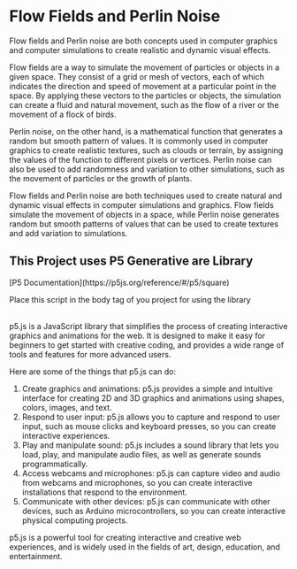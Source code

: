 <h1>Flow Fields and Perlin Noise
</h1>
Flow fields and Perlin noise are both concepts used in computer graphics and computer simulations to create realistic and dynamic visual effects.

Flow fields are a way to simulate the movement of particles or objects in a given space. They consist of a grid or mesh of vectors, each of which indicates the direction and speed of movement at a particular point in the space. By applying these vectors to the particles or objects, the simulation can create a fluid and natural movement, such as the flow of a river or the movement of a flock of birds.

Perlin noise, on the other hand, is a mathematical function that generates a random but smooth pattern of values. It is commonly used in computer graphics to create realistic textures, such as clouds or terrain, by assigning the values of the function to different pixels or vertices. Perlin noise can also be used to add randomness and variation to other simulations, such as the movement of particles or the growth of plants.

Flow fields and Perlin noise are both techniques used to create natural and dynamic visual effects in computer simulations and graphics. Flow fields simulate the movement of objects in a space, while Perlin noise generates random but smooth patterns of values that can be used to create textures and add variation to simulations.


<h2>This Project uses P5 Generative are Library</h2>
[P5 Documentation](https://p5js.org/reference/#/p5/square)

Place this script in the body tag of you project for using the library <br>
<code><script src="https://cdnjs.cloudflare.com/ajax/libs/p5.js/1.5.0/p5.min.js"></script>
</code>
<br>
p5.js is a JavaScript library that simplifies the process of creating interactive graphics and animations for the web. It is designed to make it easy for beginners to get started with creative coding, and provides a wide range of tools and features for more advanced users.

Here are some of the things that p5.js can do:

<ol>
<li>Create graphics and animations: p5.js provides a simple and intuitive interface for creating 2D and 3D graphics and animations using shapes, colors, images, and text.
</li>
<li>Respond to user input: p5.js allows you to capture and respond to user input, such as mouse clicks and keyboard presses, so you can create interactive experiences.
</li>
<li>Play and manipulate sound: p5.js includes a sound library that lets you load, play, and manipulate audio files, as well as generate sounds programmatically.
</li>
<li>Access webcams and microphones: p5.js can capture video and audio from webcams and microphones, so you can create interactive installations that respond to the environment.
</li>
<li>Communicate with other devices: p5.js can communicate with other devices, such as Arduino microcontrollers, so you can create interactive physical computing projects.
</li>


</ol>

p5.js is a powerful tool for creating interactive and creative web experiences, and is widely used in the fields of art, design, education, and entertainment.












